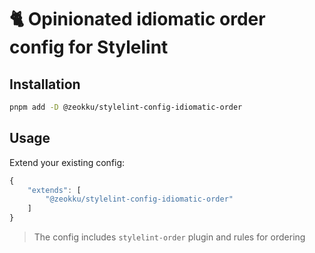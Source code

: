 # 🐈 Opinionated idiomatic order config for Stylelint

## Installation

```sh
pnpm add -D @zeokku/stylelint-config-idiomatic-order
```

## Usage

Extend your existing config:

```js
{
    "extends": [ 
        "@zeokku/stylelint-config-idiomatic-order"
    ]
}
```

> The config includes `stylelint-order` plugin and rules for ordering